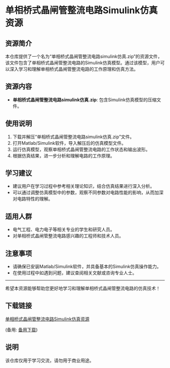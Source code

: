 # 单相桥式晶闸管整流电路Simulink仿真资源

## 资源简介

本仓库提供了一个名为“单相桥式晶闸管整流电路simulink仿真.zip”的资源文件，该文件包含了单相桥式晶闸管整流电路的Simulink仿真模型。通过该模型，用户可以深入学习和理解单相桥式晶闸管整流电路的工作原理和仿真方法。

## 资源内容

- **单相桥式晶闸管整流电路simulink仿真.zip**: 包含Simulink仿真模型的压缩文件。

## 使用说明

1. 下载并解压“单相桥式晶闸管整流电路simulink仿真.zip”文件。
2. 打开Matlab/Simulink软件，导入解压后的仿真模型文件。
3. 运行仿真模型，观察单相桥式晶闸管整流电路的工作状态和输出波形。
4. 根据仿真结果，进一步分析和理解电路的工作原理。

## 学习建议

- 建议用户在学习过程中参考相关理论知识，结合仿真结果进行深入分析。
- 可以通过调整仿真模型中的参数，观察不同参数对电路性能的影响，从而加深对电路特性的理解。

## 适用人群

- 电气工程、电力电子等相关专业的学生和研究人员。
- 对单相桥式晶闸管整流电路感兴趣的工程师和技术人员。

## 注意事项

- 请确保已安装Matlab/Simulink软件，并具备基本的Simulink仿真操作能力。
- 在使用过程中如遇到问题，建议查阅相关文献或咨询专业人士。

---

希望本资源能够帮助您更好地学习和理解单相桥式晶闸管整流电路的仿真技术！

## 下载链接
[单相桥式晶闸管整流电路Simulink仿真资源](https://pan.quark.cn/s/b6e834757b6d) 

(备用: [备用下载](https://pan.baidu.com/s/1nh0qDr0lUa74fpDdnZVGOA?pwd=1234))

## 说明

该仓库仅用于学习交流，请勿用于商业用途。
